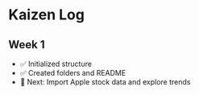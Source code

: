 # Kaizen Log

## Week 1
- ✅ Initialized structure
- ✅ Created folders and README
- 🚧 Next: Import Apple stock data and explore trends
